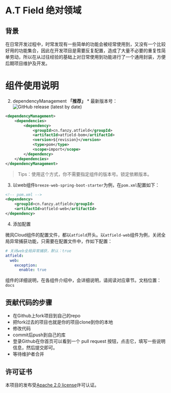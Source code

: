 # A.T Field 绝对领域

## 背景

在日常开发过程中，时常发现有一些简单的功能会被经常使用到，又没有一个比较好用的功能集合，因此在开发项目是需要反复配置，造成了大量不必要的重复性简单劳动，所以在从过往经验的基础上对日常使用到功能进行了一个通用封装，方便后期项目维护及开发。

# 组件使用说明

2. dependencyManagement **「推荐」**
    *
   最新版本号：![GitHub release (latest by date)](https://img.shields.io/github/v/release/fanzaiyang/breeze-spring-cloud.png)

```xml
<dependencyManagement>
    <dependencies>
        <dependency>
            <groupId>cn.fanzy.atfield</groupId>
            <artifactId>atfield-bom</artifactId>
            <version>${revision}</version>
            <type>pom</type>
            <scope>import</scope>
        </dependency>
    </dependencies>
</dependencyManagement>
```

> Tips：使用这个方式，你不需要指定组件的版本号。锁定依赖版本。

3. 以web组件`breeze-web-spring-boot-starter`为例，在`pom.xml`配置如下：

```xml
<!-- pom.xml -->
<dependency>
    <groupId>cn.fanzy.atfield</groupId>
    <artifactId>atfield-web</artifactId>
</dependency>
```

4. 添加配置

微风Cloud组件的配置文件，都以`atfield`开头。以`atfield-web`组件为例，关闭全局异常捕获功能，只需要在配置文件中，作如下配置：

```yaml
# 关闭web全局异常捕获，默认：true
atfield:
  web:
    exception: 
      enable: true
```

组件的详细说明，在各组件介绍中，会详细说明，请阅读对应章节。文档位置：`docs`

## 贡献代码的步骤

* 在Github上fork项目到自己的repo
* 把fork过去的项目也就是你的项目clone到你的本地
* 修改代码
* commit后push到自己的库
* 登录Github在你首页可以看到一个 pull request 按钮，点击它，填写一些说明信息，然后提交即可。
* 等待维护者合并

## 许可证书

本项目的发布受[Apache 2.0 license](./LICENSE)许可认证。
